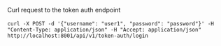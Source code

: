 Curl request to the token auth endpoint\
\
`curl -X POST -d '{"username": "user1", "password": "password"}' -H "Content-Type: application/json" -H "Accept: application/json" http://localhost:8001/api/v1/token-auth/login`

